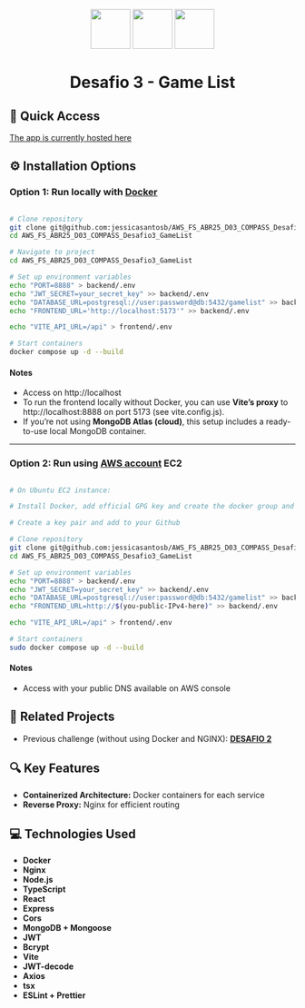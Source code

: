 <p align="center">
  <img src="https://img.icons8.com/color/48/docker.png" width="70"/>
  <img src="https://img.icons8.com/color/48/nginx.png" width="70"/>
  <img src="https://img.icons8.com/?size=100&id=e6uRfPIDgoXi&format=png&color=000000" width="70"/>
</p>

<h1 align="center">Desafio 3 - Game List</h1>

## 🚀 Quick Access

[The app is currently hosted here](http://ec2-3-132-237-48.us-east-2.compute.amazonaws.com/)

## ⚙️ Installation Options

### Option 1: Run locally with [Docker](https://docs.docker.com/get-started/)

```bash

# Clone repository
git clone git@github.com:jessicasantosb/AWS_FS_ABR25_D03_COMPASS_Desafio3_GameList.git
cd AWS_FS_ABR25_D03_COMPASS_Desafio3_GameList

# Navigate to project
cd AWS_FS_ABR25_D03_COMPASS_Desafio3_GameList

# Set up environment variables
echo "PORT=8888" > backend/.env
echo "JWT_SECRET=your_secret_key" >> backend/.env
echo "DATABASE_URL=postgresql://user:password@db:5432/gamelist" >> backend/.env
echo "FRONTEND_URL='http://localhost:5173'" >> backend/.env

echo "VITE_API_URL=/api" > frontend/.env

# Start containers
docker compose up -d --build

```

#### Notes

- Access on http://localhost
- To run the frontend locally without Docker, you can use **Vite’s proxy** to http://localhost:8888 on port 5173 (see vite.config.js).
- If you’re not using **MongoDB Atlas (cloud)**, this setup includes a ready-to-use local MongoDB container.

---

### Option 2: Run using [AWS account](https://aws.amazon.com/) EC2

```bash

# On Ubuntu EC2 instance:

# Install Docker, add official GPG key and create the docker group and add your user

# Create a key pair and add to your Github

# Clone repository
git clone git@github.com:jessicasantosb/AWS_FS_ABR25_D03_COMPASS_Desafio3_GameList.git
cd AWS_FS_ABR25_D03_COMPASS_Desafio3_GameList

# Set up environment variables
echo "PORT=8888" > backend/.env
echo "JWT_SECRET=your_secret_key" >> backend/.env
echo "DATABASE_URL=postgresql://user:password@db:5432/gamelist" >> backend/.env
echo "FRONTEND_URL=http://$(you-public-IPv4-here)" >> backend/.env

echo "VITE_API_URL=/api" > frontend/.env

# Start containers
sudo docker compose up -d --build

```

#### Notes

- Access with your public DNS available on AWS console

## 🔗 Related Projects

- Previous challenge (without using Docker and NGINX): **[DESAFIO 2](https://github.com/Giron-jpg/AWS_FS_ABR25_D02_COMPASS_Game_List)**

## 🔍 Key Features
- **Containerized Architecture:** Docker containers for each service
- **Reverse Proxy:** Nginx for efficient routing

## 💻 Technologies Used

- **Docker**
- **Nginx**
- **Node.js**
- **TypeScript**
- **React**
- **Express**
- **Cors**
- **MongoDB + Mongoose**
- **JWT**
- **Bcrypt**
- **Vite**
- **JWT-decode**
- **Axios**
- **tsx**
- **ESLint + Prettier**
